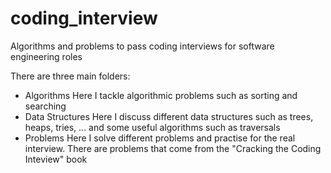 # coding_interview
Algorithms and problems to pass coding interviews for software engineering roles

There are three main folders:
- Algorithms
	Here I tackle algorithmic problems such as sorting and searching
- Data Structures
	Here I discuss different data structures such as trees, heaps, tries, ... and some useful algorithms such as traversals
- Problems
	Here I solve different problems and practise for the real interview. There are problems that come from the "Cracking the Coding Inteview" book